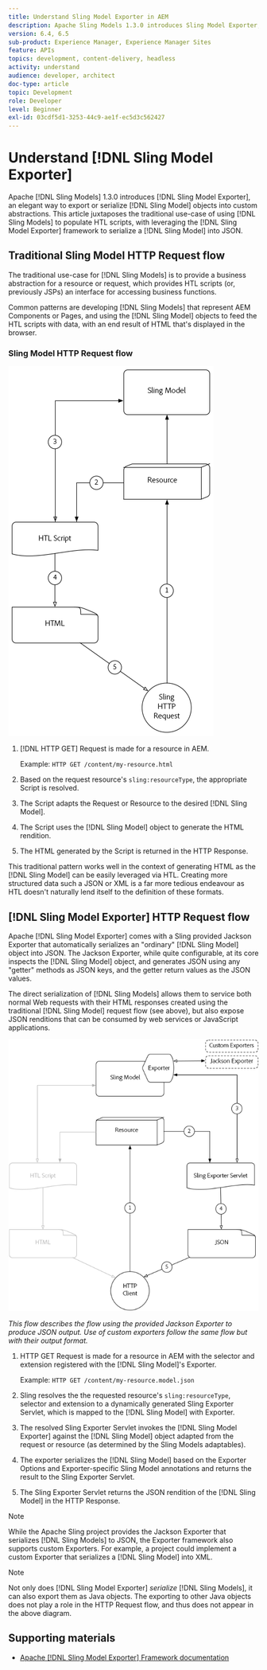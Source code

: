 ```yaml
---
title: Understand Sling Model Exporter in AEM
description: Apache Sling Models 1.3.0 introduces Sling Model Exporter, an elegant way to export or serialize Sling Model objects into custom abstractions. This article juxtaposes the traditional use-case of using Sling Models to populate HTL scripts, with leveraging the Sling Model Exporter framework to serialize a Sling Model into JSON.
version: 6.4, 6.5
sub-product: Experience Manager, Experience Manager Sites
feature: APIs
topics: development, content-delivery, headless
activity: understand
audience: developer, architect
doc-type: article
topic: Development
role: Developer
level: Beginner
exl-id: 03cdf5d1-3253-44c9-ae1f-ec5d3c562427
---
```

# Understand [!DNL Sling Model Exporter]

Apache [!DNL Sling Models] 1.3.0 introduces [!DNL Sling Model Exporter], an elegant way to export or serialize [!DNL Sling Model] objects into custom abstractions. This article juxtaposes the traditional use-case of using [!DNL Sling Models] to populate HTL scripts, with leveraging the [!DNL Sling Model Exporter] framework to serialize a [!DNL Sling Model] into JSON.

## Traditional Sling Model HTTP Request flow

The traditional use-case for [!DNL Sling Models] is to provide a business abstraction for a resource or request, which provides HTL scripts (or, previously JSPs) an interface for accessing business functions.

Common patterns are developing [!DNL Sling Models] that represent AEM Components or Pages, and using the [!DNL Sling Model] objects to feed the HTL scripts with data, with an end result of HTML that's displayed in the browser.

### Sling Model HTTP Request flow

![Sling Model Request Flow](./assets/understand-sling-model-exporter/sling-model-request-flow.png)

1. [!DNL HTTP GET] Request is made for a resource in AEM.

   Example: `HTTP GET /content/my-resource.html`

1. Based on the request resource's `sling:resourceType`, the appropriate Script is resolved.  

1. The Script adapts the Request or Resource to the desired [!DNL Sling Model].  

1. The Script uses the [!DNL Sling Model] object to generate the HTML rendition.  

1. The HTML generated by the Script is returned in the HTTP Response.

This traditional pattern works well in the context of generating HTML as the [!DNL Sling Model] can be easily leveraged via HTL. Creating more structured data such a JSON or XML is a far more tedious endeavour as HTL doesn't naturally lend itself to the definition of these formats.

## [!DNL Sling Model Exporter] HTTP Request flow

Apache [!DNL Sling Model Exporter] comes with a Sling provided Jackson Exporter that automatically serializes an "ordinary" [!DNL Sling Model] object into JSON. The Jackson Exporter, while quite configurable, at its core inspects the [!DNL Sling Model] object, and generates JSON using any "getter" methods as JSON keys, and the getter return values as the JSON values.

The direct serialization of [!DNL Sling Models] allows them to service both normal Web requests with their HTML responses created using the traditional [!DNL Sling Model] request flow (see above), but also expose JSON renditions that can be consumed by web services or JavaScript applications.

![Sling Model Exporter HTTP Request flow](./assets/understand-sling-model-exporter/sling-model-exporter-request-flow.png)

*This flow describes the flow using the provided Jackson Exporter to produce JSON output. Use of custom exporters follow the same flow but with their output format.*

1. HTTP GET Request is made for a resource in AEM with the selector and extension registered with the [!DNL Sling Model]'s Exporter.

   Example: `HTTP GET /content/my-resource.model.json`

1. Sling resolves the the requested resource's `sling:resourceType`, selector and extension to a dynamically generated Sling Exporter Servlet, which is mapped to the [!DNL Sling Model] with Exporter.  
1. The resolved Sling Exporter Servlet invokes the [!DNL Sling Model Exporter] against the [!DNL Sling Model] object adapted from the request or resource (as determined by the Sling Models adaptables).
1. The exporter serializes the [!DNL Sling Model] based on the Exporter Options and Exporter-specific Sling Model annotations and returns the result to the Sling Exporter Servlet.
1. The Sling Exporter Servlet returns the JSON rendition of the [!DNL Sling Model] in the HTTP Response.

>[!NOTE]
>
>While the Apache Sling project provides the Jackson Exporter that serializes [!DNL Sling Models] to JSON, the Exporter framework also supports custom Exporters. For example, a project could implement a custom Exporter that serializes a [!DNL Sling Model] into XML.

>[!NOTE]
>
>Not only does [!DNL Sling Model Exporter] *serialize* [!DNL Sling Models], it can also export them as Java objects. The exporting to other Java objects does not play a role in the HTTP Request flow, and thus does not appear in the above diagram.

## Supporting materials

* [Apache [!DNL Sling Model Exporter] Framework documentation](https://sling.apache.org/documentation/bundles/models.html#exporter-framework-since-130)
